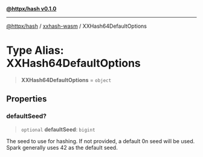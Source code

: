 [**@httpx/hash v0.1.0**](../../README.md)

***

[@httpx/hash](../../README.md) / [xxhash-wasm](../README.md) / XXHash64DefaultOptions

# Type Alias: XXHash64DefaultOptions

> **XXHash64DefaultOptions** = `object`

## Properties

### defaultSeed?

> `optional` **defaultSeed**: `bigint`

The seed to use for hashing. If not provided, a default 0n seed will be used.
Spark generally uses 42 as the default seed.
